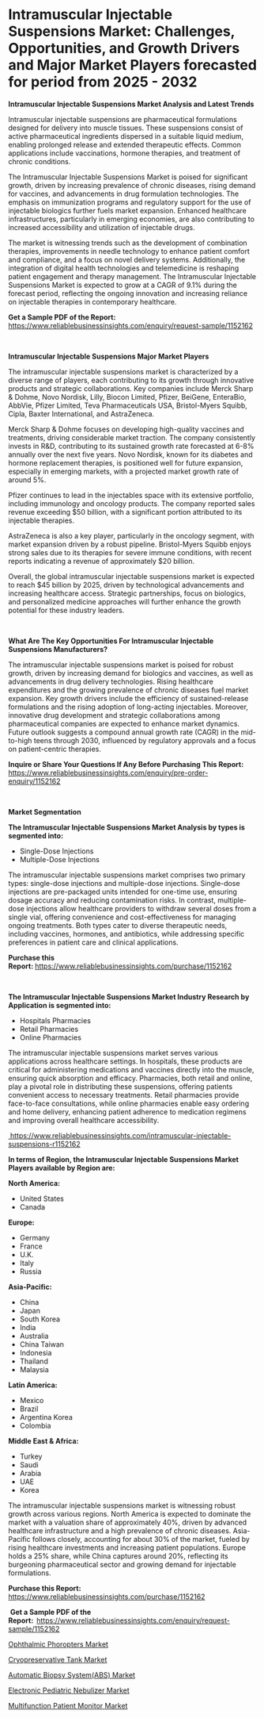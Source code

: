 <p><h1>Intramuscular Injectable Suspensions Market: Challenges, Opportunities, and Growth Drivers and Major Market Players forecasted for period from 2025 - 2032</h1></p><p><strong>Intramuscular Injectable Suspensions Market Analysis and Latest Trends</strong></p>
<p><p>Intramuscular injectable suspensions are pharmaceutical formulations designed for delivery into muscle tissues. These suspensions consist of active pharmaceutical ingredients dispersed in a suitable liquid medium, enabling prolonged release and extended therapeutic effects. Common applications include vaccinations, hormone therapies, and treatment of chronic conditions.</p><p>The Intramuscular Injectable Suspensions Market is poised for significant growth, driven by increasing prevalence of chronic diseases, rising demand for vaccines, and advancements in drug formulation technologies. The emphasis on immunization programs and regulatory support for the use of injectable biologics further fuels market expansion. Enhanced healthcare infrastructures, particularly in emerging economies, are also contributing to increased accessibility and utilization of injectable drugs.</p><p>The market is witnessing trends such as the development of combination therapies, improvements in needle technology to enhance patient comfort and compliance, and a focus on novel delivery systems. Additionally, the integration of digital health technologies and telemedicine is reshaping patient engagement and therapy management. The Intramuscular Injectable Suspensions Market is expected to grow at a CAGR of 9.1% during the forecast period, reflecting the ongoing innovation and increasing reliance on injectable therapies in contemporary healthcare.</p></p>
<p><strong>Get a Sample PDF of the Report:&nbsp;</strong> <a href="https://www.reliablebusinessinsights.com/enquiry/request-sample/1152162?utm_campaign=1113&utm_medium=2&utm_source=Github&utm_content=ia&utm_term=05032025&utm_id=intramuscular-injectable-suspensions">https://www.reliablebusinessinsights.com/enquiry/request-sample/1152162</a></p>
<p>&nbsp;</p>
<p><strong>Intramuscular Injectable Suspensions Major Market Players</strong></p>
<p><p>The intramuscular injectable suspensions market is characterized by a diverse range of players, each contributing to its growth through innovative products and strategic collaborations. Key companies include Merck Sharp & Dohme, Novo Nordisk, Lilly, Biocon Limited, Pfizer, BeiGene, EnteraBio, AbbVie, Pfizer Limited, Teva Pharmaceuticals USA, Bristol-Myers Squibb, Cipla, Baxter International, and AstraZeneca.</p><p>Merck Sharp & Dohme focuses on developing high-quality vaccines and treatments, driving considerable market traction. The company consistently invests in R&D, contributing to its sustained growth rate forecasted at 6-8% annually over the next five years. Novo Nordisk, known for its diabetes and hormone replacement therapies, is positioned well for future expansion, especially in emerging markets, with a projected market growth rate of around 5%.</p><p>Pfizer continues to lead in the injectables space with its extensive portfolio, including immunology and oncology products. The company reported sales revenue exceeding $50 billion, with a significant portion attributed to its injectable therapies. </p><p>AstraZeneca is also a key player, particularly in the oncology segment, with market expansion driven by a robust pipeline. Bristol-Myers Squibb enjoys strong sales due to its therapies for severe immune conditions, with recent reports indicating a revenue of approximately $20 billion. </p><p>Overall, the global intramuscular injectable suspensions market is expected to reach $45 billion by 2025, driven by technological advancements and increasing healthcare access. Strategic partnerships, focus on biologics, and personalized medicine approaches will further enhance the growth potential for these industry leaders.</p></p>
<p>&nbsp;</p>
<p><strong>What Are The Key Opportunities For Intramuscular Injectable Suspensions Manufacturers?</strong></p>
<p><p>The intramuscular injectable suspensions market is poised for robust growth, driven by increasing demand for biologics and vaccines, as well as advancements in drug delivery technologies. Rising healthcare expenditures and the growing prevalence of chronic diseases fuel market expansion. Key growth drivers include the efficiency of sustained-release formulations and the rising adoption of long-acting injectables. Moreover, innovative drug development and strategic collaborations among pharmaceutical companies are expected to enhance market dynamics. Future outlook suggests a compound annual growth rate (CAGR) in the mid-to-high teens through 2030, influenced by regulatory approvals and a focus on patient-centric therapies.</p></p>
<p><strong>Inquire or Share Your Questions If Any Before Purchasing This Report:</strong> <a href="https://www.reliablebusinessinsights.com/enquiry/pre-order-enquiry/1152162?utm_campaign=1113&utm_medium=2&utm_source=Github&utm_content=ia&utm_term=05032025&utm_id=intramuscular-injectable-suspensions">https://www.reliablebusinessinsights.com/enquiry/pre-order-enquiry/1152162</a></p>
<p>&nbsp;</p>
<p><strong>Market Segmentation</strong></p>
<p><strong>The Intramuscular Injectable Suspensions Market Analysis by types is segmented into:</strong></p>
<p><ul><li>Single-Dose Injections</li><li>Multiple-Dose Injections</li></ul></p>
<p><p>The intramuscular injectable suspensions market comprises two primary types: single-dose injections and multiple-dose injections. Single-dose injections are pre-packaged units intended for one-time use, ensuring dosage accuracy and reducing contamination risks. In contrast, multiple-dose injections allow healthcare providers to withdraw several doses from a single vial, offering convenience and cost-effectiveness for managing ongoing treatments. Both types cater to diverse therapeutic needs, including vaccines, hormones, and antibiotics, while addressing specific preferences in patient care and clinical applications.</p></p>
<p><strong>Purchase this Report:&nbsp;</strong><a href="https://www.reliablebusinessinsights.com/purchase/1152162?utm_campaign=1113&utm_medium=2&utm_source=Github&utm_content=ia&utm_term=05032025&utm_id=intramuscular-injectable-suspensions">https://www.reliablebusinessinsights.com/purchase/1152162</a></p>
<p>&nbsp;</p>
<p><strong>The Intramuscular Injectable Suspensions Market Industry Research by Application is segmented into:</strong></p>
<p><ul><li>Hospitals Pharmacies</li><li>Retail Pharmacies</li><li>Online Pharmacies</li></ul></p>
<p><p>The intramuscular injectable suspensions market serves various applications across healthcare settings. In hospitals, these products are critical for administering medications and vaccines directly into the muscle, ensuring quick absorption and efficacy. Pharmacies, both retail and online, play a pivotal role in distributing these suspensions, offering patients convenient access to necessary treatments. Retail pharmacies provide face-to-face consultations, while online pharmacies enable easy ordering and home delivery, enhancing patient adherence to medication regimens and improving overall healthcare accessibility.</p></p>
<p><a href="https://www.reliablebusinessinsights.com/intramuscular-injectable-suspensions-r1152162?utm_campaign=1113&utm_medium=2&utm_source=Github&utm_content=ia&utm_term=05032025&utm_id=intramuscular-injectable-suspensions">&nbsp;https://www.reliablebusinessinsights.com/intramuscular-injectable-suspensions-r1152162</a></p>
<p><strong>In terms of Region, the Intramuscular Injectable Suspensions Market Players available by Region are:</strong></p>
<p>
    <p> <strong> North America: </strong>
        <ul>
            <li>United States</li>
            <li>Canada</li>
        </ul>
        </p> 
    <p> <strong> Europe: </strong>
        <ul>
            <li>Germany</li>
            <li>France</li>
            <li>U.K.</li>
            <li>Italy</li>
            <li>Russia</li>
        </ul>
        </p> 
    <p> <strong> Asia-Pacific: </strong>
        <ul>
            <li>China</li>
            <li>Japan</li>
            <li>South Korea</li>
            <li>India</li>
            <li>Australia</li>
            <li>China Taiwan</li>
            <li>Indonesia</li>
            <li>Thailand</li>
            <li>Malaysia</li>
        </ul>
        </p> 
    <p> <strong> Latin America: </strong>
        <ul>
            <li>Mexico</li>
            <li>Brazil</li>
            <li>Argentina Korea</li>
            <li>Colombia</li>
        </ul>
        </p> 
    <p> <strong> Middle East & Africa: </strong>
        <ul>
            <li>Turkey</li>
            <li>Saudi</li>
            <li>Arabia</li>
            <li>UAE</li>
            <li>Korea</li>
        </ul>
    </p>
    </p>
<p><p>The intramuscular injectable suspensions market is witnessing robust growth across various regions. North America is expected to dominate the market with a valuation share of approximately 40%, driven by advanced healthcare infrastructure and a high prevalence of chronic diseases. Asia-Pacific follows closely, accounting for about 30% of the market, fueled by rising healthcare investments and increasing patient populations. Europe holds a 25% share, while China captures around 20%, reflecting its burgeoning pharmaceutical sector and growing demand for injectable formulations.</p></p>
<p><strong>Purchase this Report: </strong><a href="https://www.reliablebusinessinsights.com/purchase/1152162?utm_campaign=1113&utm_medium=2&utm_source=Github&utm_content=ia&utm_term=05032025&utm_id=intramuscular-injectable-suspensions">https://www.reliablebusinessinsights.com/purchase/1152162</a></p>
<p>&nbsp;<strong>Get a Sample PDF of the Report:&nbsp;&nbsp;</strong><a href="https://www.reliablebusinessinsights.com/enquiry/request-sample/1152162?utm_campaign=1113&utm_medium=2&utm_source=Github&utm_content=ia&utm_term=05032025&utm_id=intramuscular-injectable-suspensions">https://www.reliablebusinessinsights.com/enquiry/request-sample/1152162</a></p>
<p><strong></strong></p>
<p><p><a href="https://github.com/lamlebienz7j/Market-Research-Report-List-1/blob/main/ophthalmic-phoropters-market.md?utm_campaign=1113&utm_medium=2&utm_source=Github&utm_content=ia&utm_term=05032025&utm_id=intramuscular-injectable-suspensions">Ophthalmic Phoropters Market</a></p><p><a href="https://github.com/tauchzuazoli/Market-Research-Report-List-1/blob/main/cryopreservative-tank-market.md?utm_campaign=1113&utm_medium=2&utm_source=Github&utm_content=ia&utm_term=05032025&utm_id=intramuscular-injectable-suspensions">Cryopreservative Tank Market</a></p><p><a href="https://github.com/artussavasrv/Market-Research-Report-List-1/blob/main/automatic-biopsy-systemabs-market.md?utm_campaign=1113&utm_medium=2&utm_source=Github&utm_content=ia&utm_term=05032025&utm_id=intramuscular-injectable-suspensions">Automatic Biopsy System(ABS) Market</a></p><p><a href="https://github.com/zappasuccofz/Market-Research-Report-List-1/blob/main/electronic-pediatric-nebulizer-market.md?utm_campaign=1113&utm_medium=2&utm_source=Github&utm_content=ia&utm_term=05032025&utm_id=intramuscular-injectable-suspensions">Electronic Pediatric Nebulizer Market</a></p><p><a href="https://github.com/abbasgwiltke/Market-Research-Report-List-1/blob/main/multifunction-patient-monitor-market.md?utm_campaign=1113&utm_medium=2&utm_source=Github&utm_content=ia&utm_term=05032025&utm_id=intramuscular-injectable-suspensions">Multifunction Patient Monitor Market</a></p></p>